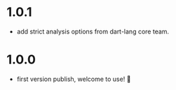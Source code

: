 # 1.0.1

- add strict analysis options from dart-lang core team.

# 1.0.0

- first version publish, welcome to use! 🚀
